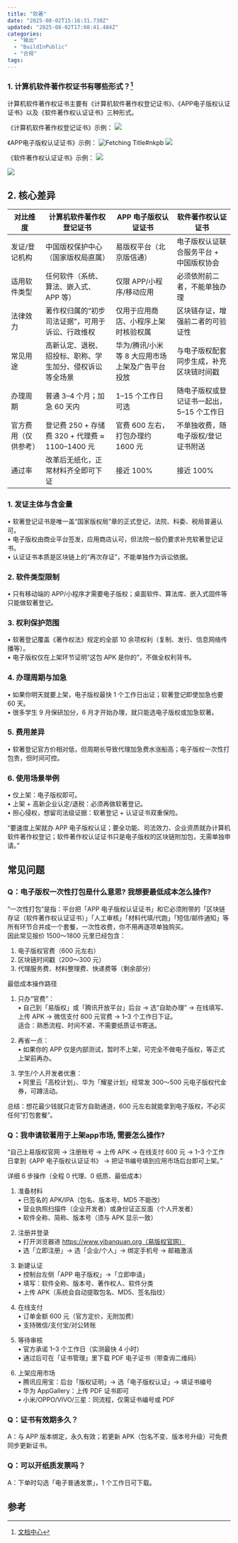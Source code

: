 ```yaml
---
title: "软著"
date: "2025-08-02T15:16:31.730Z"
updated: "2025-08-02T17:08:41.484Z"
categories:
  - "输出"
  - "BuildInPublic"
  - "合规"
tags:
---
```



### 1. 计算机软件著作权证书有哪些形式？[^1]

计算机软件著作权证书主要有《计算机软件著作权登记证书》、《APP电子版权认证证书》以及《软件著作权认证证书》三种形式。

《计算机软件著作权登记证书》示例：
![](https://alliance-communityfile-drcn.dbankcdn.com/FileServer/getFile/cmtyPub/011/111/111/0000000000011111111.20231013193057.95951991540025980433598841575705:50001231000000:2800:2C75B9BEFE509544A888DE8428195B8D7CD6F09C9F598EABC3DC9B082ECA17EF.png?needInitFileName=true?needInitFileName=true?needInitFileName=true?needInitFileName=true?needInitFileName=true?needInitFileName=true?needInitFileName=true)

《APP电子版权认证证书》示例：
![Fetching Title#nkpb](https://alliance-communityfile-drcn.dbankcdn.com/FileServer/getFile/cmtyPub/011/111/111/0000000000011111111.20231013193119.41179431405420083891334485761128:50001231000000:2800:8074E66AA2991337460DCA6353CE3CDC0A6B2DB84F96EC2DD7286A05B5A58792.png?needInitFileName=true?needInitFileName=true?needInitFileName=true?needInitFileName=true?needInitFileName=true?needInitFileName=true?needInitFileName=true)
![](https://alliance-communityfile-drcn.dbankcdn.com/FileServer/getFile/cmtyPub/011/111/111/0000000000011111111.20231013193124.53550052622025563630243289403067:50001231000000:2800:755FACC4370C89538F1AB7835CD58CCDA1875AD2CBCF8723835586D66BA8E82E.png?needInitFileName=true?needInitFileName=true?needInitFileName=true?needInitFileName=true?needInitFileName=true?needInitFileName=true?needInitFileName=true)

《软件著作权认证证书》示例：
![](https://alliance-communityfile-drcn.dbankcdn.com/FileServer/getFile/cmtyPub/011/111/111/0000000000011111111.20231013193139.63735868566767929151439138628386:50001231000000:2800:3BFF09D8A8C9B5EC1A7A65077EB15B41C38FFD6D8F7A24E21CD66DBCAD373C30.png?needInitFileName=true?needInitFileName=true?needInitFileName=true?needInitFileName=true?needInitFileName=true?needInitFileName=true?needInitFileName=true)

![](https://alliance-communityfile-drcn.dbankcdn.com/FileServer/getFile/cmtyPub/011/111/111/0000000000011111111.20231013193143.31031674473235906309263151053759:50001231000000:2800:37F7E8A316A86474BB29AEDCDEC68BBF45DE7BE53AE7436A52E0CE0EE09FEDC4.png?needInitFileName=true?needInitFileName=true?needInitFileName=true?needInitFileName=true?needInitFileName=true?needInitFileName=true?needInitFileName=true)


## 2. 核心差异

| 对比维度 | 计算机软件著作权登记证书 | APP 电子版权认证证书 | 软件著作权认证证书 |
|---|---|---|---|
| 发证/登记机构 | 中国版权保护中心（国家版权局直属） | 易版权平台（北京版信通） | 电子版权认证联合服务平台 + 中国版权协会 |
| 适用软件类型 | 任何软件（系统、算法、嵌入式、APP 等） | 仅限 APP/小程序/移动应用 | 必须依附前二者，不能单独办理 |
| 法律效力 | 著作权归属的“初步司法证据”，可用于诉讼、行政维权 | 仅用于应用商店、小程序上架时核验权属 | 区块链存证，增强前二者的可验证性 |
| 常见用途 | 高新认定、退税、招投标、职称、学生加分、侵权诉讼等全场景 | 华为/腾讯/小米等 8 大应用市场上架及广告平台投放 | 与电子版权配套同步生成，补充区块链时间戳 |
| 办理周期 | 普通 3–4 个月；加急 60 天内 | 1–15 个工作日可选 | 随电子版权或登记证书一起出，5–15 个工作日 |
| 官方费用（仅供参考） | 登记费 250 + 存储费 320 + 代理费 ≈ 1100–1400 元 | 官费 600 左右，打包办理约 1600 元 | 不单独收费，随电子版权/登记证书附送 |
| 通过率 | 改革后无纸化，正常材料齐全即可下证 | 接近 100% | 接近 100% |

### 1. 发证主体与含金量  

   • 软著登记证书是唯一盖“国家版权局”章的正式登记，法院、科委、税局普遍认可。  
   • 电子版权由商业平台签发，应用商店认可，但法院一般仍要求补充软著登记证书。  
   • 认证证书本质是区块链上的“再次存证”，不能单独作为诉讼依据。

### 2. 软件类型限制  

   • 只有移动端的 APP/小程序才需要电子版权；桌面软件、算法库、嵌入式固件等只能做软著登记。

### 3. 权利保护范围  

   • 软著登记覆盖《著作权法》规定的全部 10 余项权利（复制、发行、信息网络传播等）。  
   • 电子版权仅在上架环节证明“这包 APK 是你的”，不做全权利背书。

### 4. 办理周期与加急  

   • 如果你明天就要上架，电子版权最快 1 个工作日出证；软著登记即使加急也要 60 天。  
   • 很多学生 9 月保研加分，6 月才开始办理，就只能选电子版权或加急软著。

### 5. 费用差异  

   • 软著登记官方价相对低，但周期长导致代理加急费水涨船高；电子版权一次性打包贵，但时间可控。

### 6. 使用场景举例  

   • 仅上架：电子版权即可。  
   • 上架 + 高新企业认定/退税：必须再做软著登记。  
   • 担心侵权，想留司法级证据：软著登记 + 认证证书双重保险。

“要速度上架就办 APP 电子版权认证；要全功能、司法效力、企业资质就办计算机软件著作权登记；软件著作权认证证书只是电子版权的区块链附加包，无需单独申请。”

## 常见问题

### Q：电子版权一次性打包是什么意思? 我想要最低成本怎么操作?

“一次性打包”是指：平台把「APP 电子版权认证证书」和它必须附带的「区块链存证（软件著作权认证证书）」「人工审核」「材料代填/代跑」「短信/邮件通知」等所有环节合并成一个套餐，一次性收费，你不用再逐项单独购买。  
因此常见报价 1500～1800 元里已经包含：  
1. 电子版权官费（600 元左右）  
2. 区块链时间戳（200～300 元）  
3. 代理服务费、材料整理费、快递费等（剩余部分）

最低成本操作路径  
1. 只办“官费”：  
   • 自己到「易版权」或「腾讯开放平台」后台 → 选“自助办理” → 在线填写、上传 APK → 微信支付 600 元官费 → 1–3 个工作日下证。  
   适合：熟悉流程、时间不紧、不需要纸质证书寄送。  

2. 再省一点：  
   • 如果你的 APP 仅是内部测试，暂时不上架，可完全不做电子版权，等正式上架前再办。  

3. 学生/个人开发者优惠：  
   • 阿里云「高校计划」、华为「耀星计划」经常发 300～500 元电子版权代金券，可蹲活动。  

总结：想花最少钱就只走官方自助通道，600 元左右就能拿到电子版权，不必买任何“打包套餐”。

### Q：我申请软著用于上架app市场, 需要怎么操作?

“自己上易版权官网 → 注册账号 → 上传 APK → 在线支付 600 元 → 1–3 个工作日拿到《APP 电子版权认证证书》 → 把证书编号填到应用市场后台即可上架。”

详细 6 步操作（全程 0 代理、0 纸质、最低成本）

1. 准备材料  
   • 已签名的 APK/IPA（包名、版本号、MD5 不能改）  
   • 营业执照扫描件（企业开发者）或身份证正反面（个人开发者）  
   • 软件全称、简称、版本号（须与 APK 显示一致）

2. 注册并登录  
   • 打开浏览器进 https://www.yibanquan.org（易版权官网）  
   • 选「立即注册」→ 选「企业/个人」→ 绑定手机号 → 邮箱激活

3. 新建认证  
   • 控制台左侧「APP 电子版权」→「立即申请」  
   • 填写：软件全称、版本号、著作权人、软件分类  
   • 上传 APK（系统会自动提取包名、MD5、签名指纹）

4. 在线支付  
   • 订单金额 600 元（官方定价，无附加费）  
   • 支持微信/支付宝/对公转账

5. 等待审核  
   • 官方承诺 1–3 个工作日（实测最快 4 小时）  
   • 通过后可在「证书管理」里下载 PDF 电子证书（带查询二维码）

6. 上架应用市场  
   • 腾讯应用宝：后台「版权证明」→ 选「电子版权认证」→ 填证书编号  
   • 华为 AppGallery：上传 PDF 证书即可  
   • 小米/OPPO/VIVO/三星：同流程，仅需证书编号或 PDF

### Q：证书有效期多久？  

A：与 APP 版本绑定，永久有效；若更新 APK（包名不变、版本号升级）可免费同步更新证书。  

### Q：可以开纸质发票吗？  

A：下单时勾选「电子普通发票」，1 个工作日可下载。


## 参考

[^1]: [文档中心](https://developer.huawei.com/consumer/cn/doc/app/50111-02)
